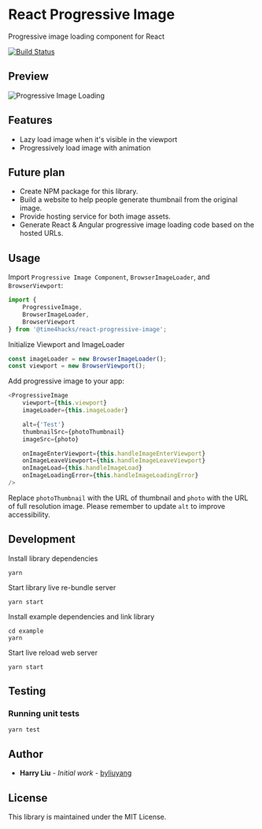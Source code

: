 # React Progressive Image
Progressive image loading component for React

[![Build Status](https://travis-ci.com/byliuyang/react-progressive-image.svg?branch=master)](https://travis-ci.com/byliuyang/react-progressive-image)

## Preview
![Progressive Image Loading](screenshots/1.gif)

## Features
- Lazy load image when it's visible in the viewport
- Progressively load image with animation

## Future plan
- Create NPM package for this library.
- Build a website to help people generate thumbnail from the original image.
- Provide hosting service for both image assets.
- Generate React & Angular progressive image loading code based on the hosted URLs.

## Usage

Import `Progressive Image Component`, `BrowserImageLoader`, and `BrowserViewport`:

```typescript
import {
	ProgressiveImage, 
	BrowserImageLoader, 
	BrowserViewport
} from '@time4hacks/react-progressive-image';
```

Initialize Viewport and ImageLoader

```typescript
const imageLoader = new BrowserImageLoader();
const viewport = new BrowserViewport();
```
Add progressive image to your app:

```typescript
<ProgressiveImage
    viewport={this.viewport}
    imageLoader={this.imageLoader}

    alt={'Test'}
    thumbnailSrc={photoThumbnail}
    imageSrc={photo}

    onImageEnterViewport={this.handleImageEnterViewport}
    onImageLeaveViewport={this.handleImageLeaveViewport}
    onImageLoad={this.handleImageLoad}
    onImageLoadingError={this.handleImageLoadingError}
/>
```

Replace `photoThumbnail` with the URL of thumbnail and `photo` with the URL of full resolution image. 
Please remember to update `alt` to improve accessibility.

## Development
Install library dependencies

```
yarn
```

Start library live re-bundle server
```
yarn start
```

Install example dependencies and link library

```
cd example
yarn
```

Start live reload web server
```
yarn start
```

## Testing
### Running unit tests
```
yarn test
```

## Author
- **Harry Liu** - *Initial work* - [byliuyang](https://github.com/byliuyang)

## License
This library is maintained under the MIT License.
